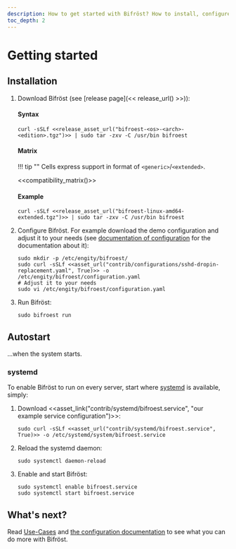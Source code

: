 ```yaml
---
description: How to get started with Bifröst? How to install, configure and run it.
toc_depth: 2
---
```


# Getting started

## Installation

1. Download Bifröst (see [release page](<< release_url() >>)):<br>

    #### Syntax
    ```shell
    curl -sSLf <<release_asset_url("bifroest-<os>-<arch>-<edition>.tgz")>> | sudo tar -zxv -C /usr/bin bifroest
    ```

    #### Matrix

    !!! tip ""
        Cells express support in format of `<generic>`/`<extended>`.

    <<compatibility_matrix()>>

    #### Example
    ```shell
    curl -sSLf <<release_asset_url("bifroest-linux-amd64-extended.tgz")>> | sudo tar -zxv -C /usr/bin bifroest
    ```

2. Configure Bifröst. For example download the demo configuration and adjust it to your needs (see [documentation of configuration](../reference/configuration.md) for the documentation about it):
   ```shell
   sudo mkdir -p /etc/engity/bifroest/
   sudo curl -sSLf <<asset_url("contrib/configurations/sshd-dropin-replacement.yaml", True)>> -o /etc/engity/bifroest/configuration.yaml
   # Adjust it to your needs
   sudo vi /etc/engity/bifroest/configuration.yaml
   ```

3. Run Bifröst:
   ```shell
   sudo bifroest run
   ```

## Autostart

...when the system starts.

### systemd

To enable Bifröst to run on every server, start where [systemd](https://wiki.archlinux.org/title/Systemd) is available, simply:
1. Download <<asset_link("contrib/systemd/bifroest.service", "our example service configuration")>>:
   ```shell
   sudo curl -sSLf <<asset_url("contrib/systemd/bifroest.service", True)>> -o /etc/systemd/system/bifroest.service
   ```
2. Reload the systemd daemon:
   ```shell
   sudo systemctl daemon-reload
   ```
3. Enable and start Bifröst:
   ```shell
   sudo systemctl enable bifroest.service
   sudo systemctl start bifroest.service
   ```

## What's next?

Read [Use-Cases](../usecases.md) and [the configuration documentation](../reference/configuration.md) to see what you can do more with Bifröst.
